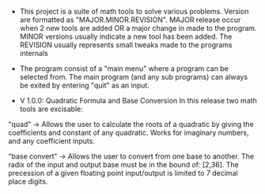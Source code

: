 - This project is a suite of math tools to solve various problems. Version are formatted as
"MAJOR.MINOR.REVISION".  MAJOR release occur when 2 new tools are added OR a major change in made to the program. MINOR versions usually indicate a new tool has been added.  The 
REVISION usually represents small tweaks made to the programs internals

- The program consist of a "main menu" where a program can be selected from.  The main program (and any sub programs) can always be exited by entering "quit" as an input.

- V 1.0.0: Quadratic Formula and Base Conversion
In this release two math tools are excisable: 

"quad" -> Allows the user to calculate the roots of a quadratic by giving the 
coefficients and constant of any quadratic.  Works for imaginary numbers, and any coefficient inputs.

"base convert" -> Allows the user to convert from one base to another.  The radix of the input and output base must be in the bound of: [2,36].  The precession of a given floating point input/output is limited to 7 decimal place digits.